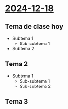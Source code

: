# [2024-12-18](2024-12-18.html) <!-- markmap: foldAll -->
## Tema de clase hoy
- Subtema 1
  - Sub-subtema 1
- Subtema 2
## Tema 2
- Subtema 1
  - Sub-subtema 1
  - Sub-subtema 2
## Tema 3
